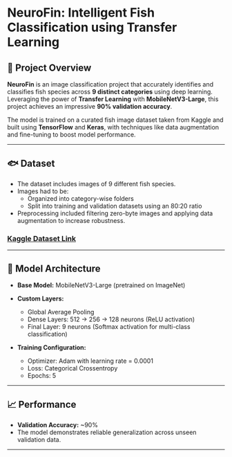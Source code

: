 # NeuroFin: Intelligent Fish Classification using Transfer Learning

## 📌 Project Overview

**NeuroFin** is an image classification project that accurately identifies and classifies fish species across **9 distinct categories** using deep learning. Leveraging the power of **Transfer Learning** with **MobileNetV3-Large**, this project achieves an impressive **90% validation accuracy**.

The model is trained on a curated fish image dataset taken from Kaggle and built using **TensorFlow** and **Keras**, with techniques like data augmentation and fine-tuning to boost model performance.

---

## 🐟 Dataset

* The dataset includes images of 9 different fish species.
* Images had to be:
  * Organized into category-wise folders
  * Split into training and validation datasets using an 80:20 ratio
* Preprocessing included filtering zero-byte images and applying data augmentation to increase robustness.

### [Kaggle Dataset Link](https://www.kaggle.com/datasets/crowww/a-large-scale-fish-dataset)

---

## 🧠 Model Architecture

* **Base Model:** MobileNetV3-Large (pretrained on ImageNet)
* **Custom Layers:**
  * Global Average Pooling
  * Dense Layers: 512 → 256 → 128 neurons (ReLU activation)
  * Final Layer: 9 neurons (Softmax activation for multi-class classification)
* **Training Configuration:**

  * Optimizer: Adam with learning rate = 0.0001
  * Loss: Categorical Crossentropy
  * Epochs: 5

---

## 📈 Performance

* **Validation Accuracy:** \~90%
* The model demonstrates reliable generalization across unseen validation data.

---

